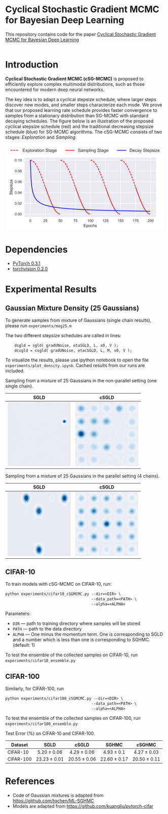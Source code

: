 # Cyclical Stochastic Gradient MCMC for Bayesian Deep Learning

This repository contains code for the paper
[Cyclical Stochastic Gradient MCMC for Bayesian Deep Learning]()

```bibtex

```
# Introduction
**Cyclical Stochastic Gradient MCMC (cSG-MCMC)** is proposed to efficiently explore complex multimodal distributions, such as those encountered for modern deep neural networks. 

The key idea is to adapt a cyclical stepsize schedule, where larger steps discover new modes, and smaller steps characterize each mode. We prove that our proposed learning rate schedule provides faster convergence to samples from a stationary distribution than SG-MCMC with standard decaying schedules. The figure below is an illustration of the proposed cyclical stepsize schedule (red) and the traditional decreasing stepsize schedule (blue) for SG-MCMC algorithms. The cSG-MCMC consists of two stages: *Exploration* and *Sampling*.

<p align="center">
  <img src="figs/lr-exp.png" width="500">
</p>


# Dependencies
* [PyTorch 0.3.1](http://pytorch.org/) 
* [torchvision 0.2.0](https://github.com/pytorch/vision/)

# Experimental Results
## Gaussian Mixture Density (25 Gaussians)

To generate samples from mixture of Gaussians (single chain results), please run `experiments/mog25.m`

The two different stepsize schedules are called in lines:

```
    dsgld = sgld( gradUNoise, etaSGLD, L, x0, V );
    dcsgld = csgld( gradUNoise, etacSGLD, L, M, x0, V );
```

To visualize the results, please use ipython notebook to open the file `experiments/plot_density.ipynb`. Cached results from our runs are included.

Sampling from a mixture of 25 Gaussians in the non-parallel setting (one single chain).

|  SGLD  |   cSGLD 
|:-------------------------:|:-------------------------:
| <img src="figs/sgld.png" width=200>  |   <img src="figs/csgld.png" width=200>


Sampling from a mixture of 25 Gaussians in the parallel setting (4 chains).

|  SGLD  |   cSGLD 
|:-------------------------:|:-------------------------:
| <img src="figs/psgld.png" width=200>  |   <img src="figs/pcsgld.png" width=200>



## CIFAR-10
To train models with cSG-MCMC on CIFAR-10, run:
```
python experiments/cifar10_cSGMCMC.py --dir=<DIR> \
                                      --data_path=<PATH> \
                                      --alpha=<ALPHA>
```
Parameters:

* ```DIR``` &mdash; path to training directory where samples will be stored
* ```PATH``` &mdash; path to the data directory
* ```ALPHA``` &mdash; One minus the momentum term. One is corresponding to SGLD and a number which is less than one is corresponding to SGHMC. (default: 1)

To test the ensemble of the collected samples on CIFAR-10, run `experiments/cifar10_ensemble.py`


## CIFAR-100

Similarly, for CIFAR-100, run

```
python experiments/cifar100_cSGMCMC.py --dir=<DIR> \
                                      --data_path=<PATH> \
                                      --alpha=<ALPHA>
```

To test the ensemble of the collected samples on CIFAR-100, run `experiments/cifar100_ensemble.py`

Test Error (%) on CIFAR-10 and CIFAR-100.

| Dataset                   |  SGLD        | cSGLD        | SGHMC            | cSGHMC          |
| ------------------------- |:------------:|:------------:|:----------------:|:---------------:|
| CIFAR-10                   | 5.20 ± 0.06  | 4.29 ± 0.06  | 4.93 ± 0.1       | 4.27 ± 0.03     |
| CIFAR-100                  | 23.23 ± 0.01 | 20.55 ± 0.06 | 22.60 ± 0.17     | 20.50 ± 0.11    |


# References
* Code of Gaussian mixtures is adapted from https://github.com/tqchen/ML-SGHMC
* Models are adapted from https://github.com/kuangliu/pytorch-cifar
